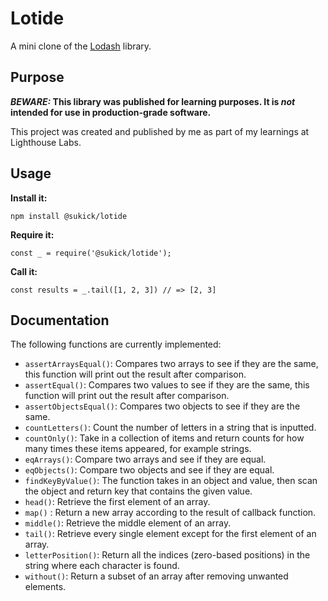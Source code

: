 # Lotide

A mini clone of the [Lodash](https://lodash.com) library.

## Purpose

**_BEWARE:_ This library was published for learning purposes. It is _not_ intended for use in production-grade software.**

This project was created and published by me as part of my learnings at Lighthouse Labs. 

## Usage

**Install it:**

`npm install @sukick/lotide`

**Require it:**

`const _ = require('@sukick/lotide');`

**Call it:**

`const results = _.tail([1, 2, 3]) // => [2, 3]`

## Documentation

The following functions are currently implemented:

* `assertArraysEqual()`: Compares two arrays to see if they are the same, this function will print out the result after comparison.
* `assertEqual()`: Compares two values to see if they are the same, this function will print out the result after comparison.
* `assertObjectsEqual()`: Compares two objects to see if they are the same.
* `countLetters()`: Count the number of letters in a string that is inputted.
* `countOnly()`: Take in a collection of items and return counts for how many times these items appeared, for example strings.
* `eqArrays()`: Compare two arrays and see if they are equal.
* `eqObjects()`: Compare two objects and see if they are equal.
* `findKeyByValue()`: The function takes in an object and value, then scan the object and return key that contains the given value.
* `head()`: Retrieve the first element of an array.
* `map()` : Return a new array according to the result of callback function.
* `middle()`: Retrieve the middle element of an array.
* `tail()`: Retrieve every single element except for the first element of an array.
* `letterPosition()`: Return all the indices (zero-based positions) in the string where each character is found.
* `without()`: Return a subset of an array after removing unwanted elements.
